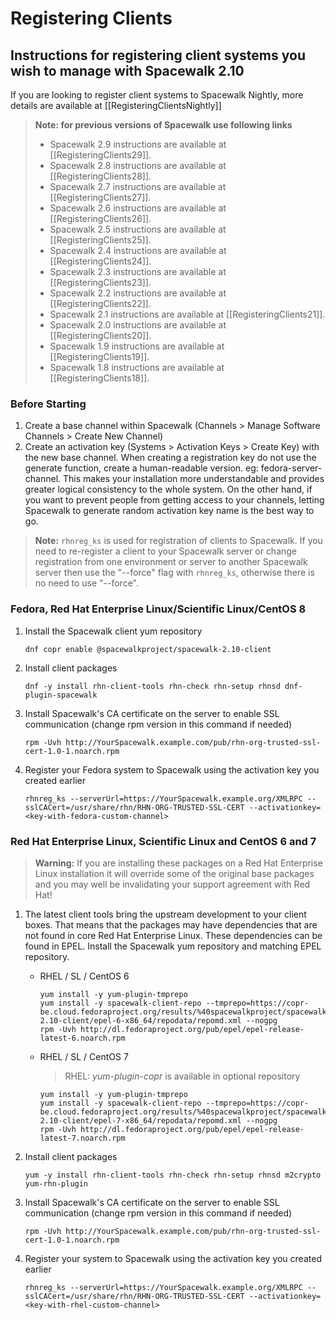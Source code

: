 Registering Clients
===================

## Instructions for registering client systems you wish to manage with Spacewalk 2.10
If you are looking to register client systems to Spacewalk Nightly, more details are available at [[RegisteringClientsNightly]]

> **Note: for previous versions of Spacewalk use following links**
> - Spacewalk 2.9 instructions are available at [[RegisteringClients29]].
> - Spacewalk 2.8 instructions are available at [[RegisteringClients28]].
> - Spacewalk 2.7 instructions are available at [[RegisteringClients27]].
> - Spacewalk 2.6 instructions are available at [[RegisteringClients26]].
> - Spacewalk 2.5 instructions are available at [[RegisteringClients25]].
> - Spacewalk 2.4 instructions are available at [[RegisteringClients24]].
> - Spacewalk 2.3 instructions are available at [[RegisteringClients23]].
> - Spacewalk 2.2 instructions are available at [[RegisteringClients22]].
> - Spacewalk 2.1 instructions are available at [[RegisteringClients21]].
> - Spacewalk 2.0 instructions are available at [[RegisteringClients20]].
> - Spacewalk 1.9 instructions are available at [[RegisteringClients19]].
> - Spacewalk 1.8 instructions are available at [[RegisteringClients18]].

### Before Starting
1. Create a base channel within Spacewalk (Channels > Manage Software Channels > Create New Channel)
2. Create an activation key (Systems > Activation Keys > Create Key) with the new base channel. When creating a registration key do not use the generate function, create a human-readable version. eg: fedora-server-channel. This makes your installation more understandable and provides greater logical consistency to the whole system. On the other hand, if you want to prevent people from getting access to your channels, letting Spacewalk to generate random activation key name is the best way to go.

> **Note:**
> `rhnreg_ks` is used for registration of clients to Spacewalk. If you need to re-register a client to your Spacewalk server or change registration from one environment or server to another Spacewalk server then use the "--force" flag with `rhnreg_ks`, otherwise there is no need to use "--force".

### Fedora, Red Hat Enterprise Linux/Scientific Linux/CentOS 8

1. Install the Spacewalk client yum repository
      ```
      dnf copr enable @spacewalkproject/spacewalk-2.10-client
      ```

2. Install client packages
      ```
      dnf -y install rhn-client-tools rhn-check rhn-setup rhnsd dnf-plugin-spacewalk
      ```

3. Install Spacewalk's CA certificate on the server to enable SSL communication (change rpm version in this command if needed)     
      ```
      rpm -Uvh http://YourSpacewalk.example.com/pub/rhn-org-trusted-ssl-cert-1.0-1.noarch.rpm
      ```

4. Register your Fedora system to Spacewalk using the activation key you created earlier  
      ```
      rhnreg_ks --serverUrl=https://YourSpacewalk.example.org/XMLRPC --sslCACert=/usr/share/rhn/RHN-ORG-TRUSTED-SSL-CERT --activationkey=<key-with-fedora-custom-channel>
      ```

### Red Hat Enterprise Linux, Scientific Linux and CentOS 6 and 7

> **Warning:**
> If you are installing these packages on a Red Hat Enterprise Linux installation it will override some of the original base packages and you may well be invalidating your support agreement with Red Hat!

1. The latest client tools bring the upstream development to your client boxes. That means that the packages may have dependencies that are not found in core Red Hat Enterprise Linux. These dependencies can be found in EPEL. Install the Spacewalk yum repository and matching EPEL repository.

     * RHEL / SL / CentOS 6
       ```
       yum install -y yum-plugin-tmprepo
       yum install -y spacewalk-client-repo --tmprepo=https://copr-be.cloud.fedoraproject.org/results/%40spacewalkproject/spacewalk-2.10-client/epel-6-x86_64/repodata/repomd.xml --nogpg
       rpm -Uvh http://dl.fedoraproject.org/pub/epel/epel-release-latest-6.noarch.rpm
       ```

     * RHEL / SL / CentOS 7
       > RHEL: *yum-plugin-copr* is available in optional repository

       ```
       yum install -y yum-plugin-tmprepo
       yum install -y spacewalk-client-repo --tmprepo=https://copr-be.cloud.fedoraproject.org/results/%40spacewalkproject/spacewalk-2.10-client/epel-7-x86_64/repodata/repomd.xml --nogpg
       rpm -Uvh http://dl.fedoraproject.org/pub/epel/epel-release-latest-7.noarch.rpm
       ```

2. Install client packages
   ```
   yum -y install rhn-client-tools rhn-check rhn-setup rhnsd m2crypto yum-rhn-plugin
   ```

3. Install Spacewalk's CA certificate on the server to enable SSL communication (change rpm version in this command if needed)
   ```
   rpm -Uvh http://YourSpacewalk.example.com/pub/rhn-org-trusted-ssl-cert-1.0-1.noarch.rpm
   ```

4. Register your system to Spacewalk using the activation key you created earlier
   ```
   rhnreg_ks --serverUrl=https://YourSpacewalk.example.org/XMLRPC --sslCACert=/usr/share/rhn/RHN-ORG-TRUSTED-SSL-CERT --activationkey=<key-with-rhel-custom-channel>
   ```

